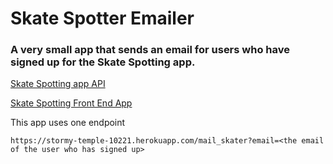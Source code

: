 # Skate Spotter Emailer

### A very small app that sends an email for users who have signed up for the Skate Spotting app.

[Skate Spotting app API](https://github.com/1powechri2/Skate-Spotter-BE)

[Skate Spotting Front End App](https://github.com/brandonfiebiger/skateSpotter)

This app uses one endpoint
   
`https://stormy-temple-10221.herokuapp.com/mail_skater?email=<the email of the user who has signed up>`


  
  
